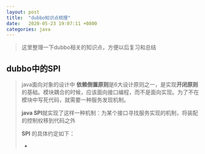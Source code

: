 ```yaml
---
layout: post
title:  "dubbo知识点梳理"
date:   2020-05-23 19:07:11 +0800
categories: java
---
```


> 这里整理一下dubbo相关的知识点，方便以后复习和总结



##  dubbo中的SPI

> java面向对象的设计中 **依赖倒置原则**是6大设计原则之一，是实现**开闭原则**的基础。模块耦合的时候，应该面向接口编程，而不是面向实现。为了不在模块中写死代码，就需要一种服务发现机制。
>
> **java SPI**就实现了这样一种机制：为某个接口寻找服务实现的机制，将装配的控制权移到代码之外
>
> **SPI** 的具体约定如下：
>
> * 

